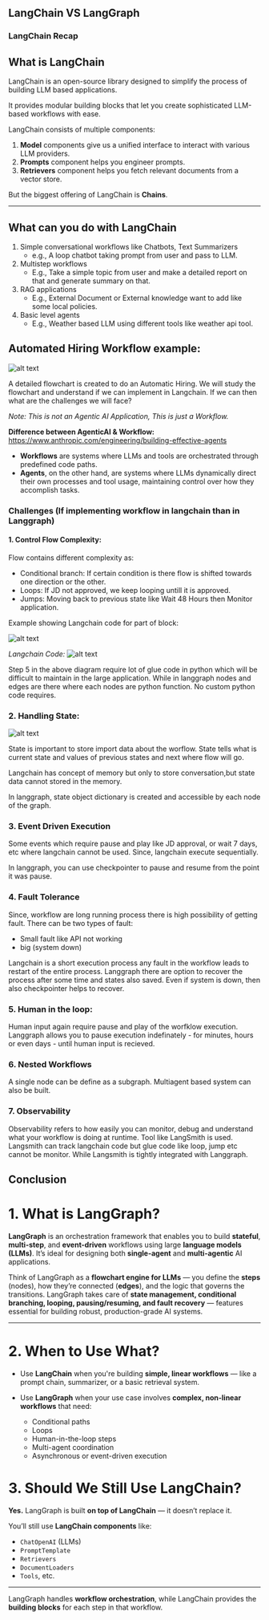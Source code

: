 ## LangChain VS LangGraph 

### LangChain Recap

## What is LangChain

LangChain is an open-source library designed to simplify the process of building LLM based applications.

It provides modular building blocks that let you create sophisticated LLM-based workflows with ease.

LangChain consists of multiple components:

1. **Model** components give us a unified interface to interact with various LLM providers.
2. **Prompts** component helps you engineer prompts.
3. **Retrievers** component helps you fetch relevant documents from a vector store.

But the biggest offering of LangChain is **Chains**.

---

## What can you do with LangChain

1. Simple conversational workflows like Chatbots, Text Summarizers  
    - e.g., A loop chatbot taking prompt from user and pass to LLM.
2. Multistep workflows
    - E.g., Take a simple topic from user and make a detailed report on that and generate summary on that. 
3. RAG applications  
    - E.g., External Document or External knowledge want to add like some local policies. 
4. Basic level agents
    - E.g., Weather based LLM using different tools like weather api tool.


## Automated Hiring Workflow example: 

![alt text](images/image_02_01.png)

A detailed flowchart is created to do an Automatic Hiring. We will study the flowchart and understand if we can implement in Langchain. If we can then what are the challenges we will face? 

*Note: This is not an Agentic AI Application, This is just a Workflow.*

**Difference between AgenticAI & Workflow:** https://www.anthropic.com/engineering/building-effective-agents

- **Workflows** are systems where LLMs and tools are orchestrated through predefined code paths.
- **Agents**, on the other hand, are systems where LLMs dynamically direct their own processes and tool usage, maintaining control over how they accomplish tasks.

### Challenges (If implementing workflow in langchain than in Langgraph)

#### 1. Control Flow Complexity: 

Flow contains different complexity as:
- Conditional branch: If certain condition is there flow is shifted towards one direction or the other.
- Loops: If JD not approved, we keep looping untill it is approved. 
- Jumps: Moving back to previous state like Wait 48 Hours then Monitor application.

Example showing Langchain code for part of block: 

![alt text](images/image_02_02.png)

*Langchain Code:*
![alt text](images/image_02_03.png)

Step 5 in the above diagram require lot of glue code in python which will be difficult to maintain in the large application.
While in langgraph nodes and edges are there where each nodes are python function. No custom python code requires. 

### 2. Handling State: 

![alt text](images/image_02_03.png)

State is important to store import data about the worflow. State tells what is current state and values of previous states and next where flow will go. 

Langchain has concept of memory but only to store conversation,but state data cannot stored in the memory. 

In langgraph, state object dictionary is created and accessible by each node of the graph.

### 3. Event Driven Execution

Some events which require pause and play like JD approval, or wait 7 days, etc where langchain cannot be used. Since, langchain execute sequentially. 

In langgraph, you can use checkpointer to pause and resume from the point it was pause. 

### 4. Fault Tolerance

Since, workflow are long running process there is high possibility of getting fault. There can be two types of fault: 
- Small fault like API not working
- big (system down)

Langchain is a short execution process any fault in the workflow leads to restart of the entire process. 
Langgraph there are option to recover the process after some time and states also saved. 
Even if system is down, then also checkpointer helps to recover. 

### 5. Human in the loop: 

Human input again require pause and play of the worfklow execution. 
Langgraph allows you to pause execution indefinately - for minutes, hours or even days - until human input is recieved. 

### 6. Nested Workflows

A single node can be define as a subgraph. 
Multiagent based system can also be built. 

### 7. Observability

Observability refers to how easily you can monitor, debug and understand what your workflow is doing at runtime.
Tool like LangSmith is used. 
Langsmith can track langchain code but glue code like loop, jump etc cannot be monitor.
While Langsmith is tightly integrated with Langgraph.

## Conclusion

# 1. What is LangGraph?

**LangGraph** is an orchestration framework that enables you to build **stateful**, **multi-step**, and **event-driven** workflows using large **language models (LLMs)**. It’s ideal for designing both **single-agent** and **multi-agentic** AI applications.

Think of LangGraph as a **flowchart engine for LLMs** — you define the **steps** (nodes), how they’re connected (**edges**), and the logic that governs the transitions. LangGraph takes care of **state management, conditional branching, looping, pausing/resuming, and fault recovery** — features essential for building robust, production-grade AI systems.

---

# 2. When to Use What?

- Use **LangChain** when you're building **simple, linear workflows** — like a prompt chain, summarizer, or a basic retrieval system.

- Use **LangGraph** when your use case involves **complex, non-linear workflows** that need:
  - Conditional paths
  - Loops
  - Human-in-the-loop steps
  - Multi-agent coordination
  - Asynchronous or event-driven execution


# 3. Should We Still Use LangChain?

**Yes.** LangGraph is built **on top of LangChain** — it doesn’t replace it.  

You’ll still use **LangChain components** like:
- `ChatOpenAI` (LLMs)
- `PromptTemplate`
- `Retrievers`
- `DocumentLoaders`
- `Tools`, etc.

---

LangGraph handles **workflow orchestration**, while LangChain provides the **building blocks** for each step in that workflow.
